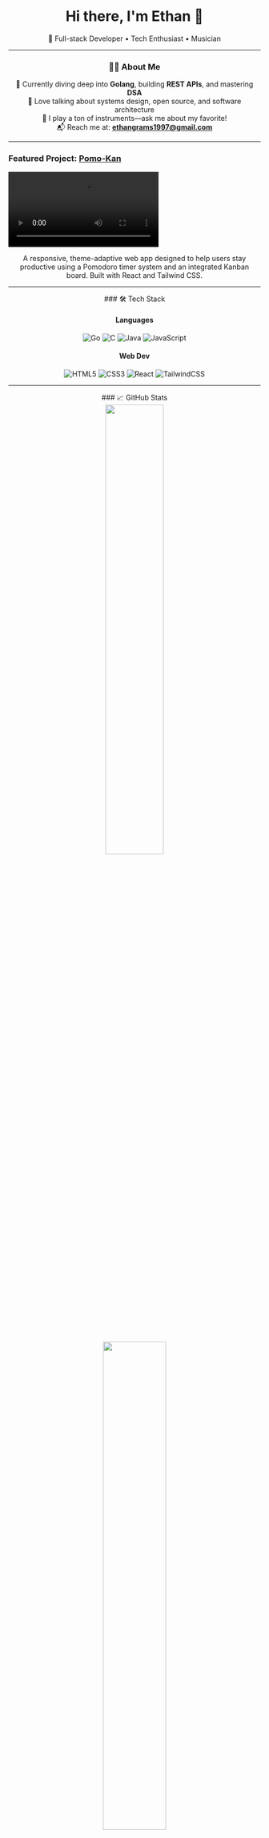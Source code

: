 <h1 align="center">Hi there, I'm Ethan 👋</h1>

<p align="center">
  🚀 Full-stack Developer • Tech Enthusiast • Musician
</p>

---

<div align="center">
 
### 👨‍💻 About Me

  🧠 Currently diving deep into **Golang**, building **REST APIs**, and mastering **DSA**  
  💬 Love talking about systems design, open source, and software architecture  
  🎸 I play a ton of instruments—ask me about my favorite!  
  📬 Reach me at: **ethangrams1997@gmail.com**  

</div>

---
### Featured Project: [Pomo-Kan](https://github.com/egramsdoescode/pomo-kan)

<video src="https://github.com/user-attachments/assets/78e29134-878a-479d-9c71-384933de3364" ></video>

<div align="center">
  <p>A responsive, theme-adaptive web app designed to help users stay productive using a Pomodoro timer system and an integrated Kanban board. Built with React and Tailwind CSS.</p>
</div>

---
<div align="center">
### 🛠️ Tech Stack

#### Languages
![Go](https://img.shields.io/badge/go-%2300ADD8.svg?style=for-the-badge&logo=go&logoColor=white)
![C](https://img.shields.io/badge/c-%2300599C.svg?style=for-the-badge&logo=c&logoColor=white)
![Java](https://img.shields.io/badge/java-%23ED8B00.svg?style=for-the-badge&logo=openjdk&logoColor=white)
![JavaScript](https://img.shields.io/badge/javascript-%23323330.svg?style=for-the-badge&logo=javascript&logoColor=%23F7DF1E)

#### Web Dev
![HTML5](https://img.shields.io/badge/html5-%23E34F26.svg?style=for-the-badge&logo=html5&logoColor=white)
![CSS3](https://img.shields.io/badge/css3-%231572B6.svg?style=for-the-badge&logo=css3&logoColor=white)
![React](https://img.shields.io/badge/react-%2320232a.svg?style=for-the-badge&logo=react&logoColor=%2361DAFB)
![TailwindCSS](https://img.shields.io/badge/tailwindcss-%2338B2AC.svg?style=for-the-badge&logo=tailwind-css&logoColor=white)
</div>

---

<div align="center">
### 📈 GitHub Stats
</div>

<div align="center">
  <img src="https://github-readme-stats.vercel.app/api?username=egramsdoescode&theme=catppuccin_mocha&hide_border=false&include_all_commits=true&count_private=true" width="48%" />
</div>

<div align="center">
  <img src="https://github-readme-stats.vercel.app/api/top-langs/?username=egramsdoescode&theme=catppuccin_mocha&hide_border=false&layout=compact" width="50%" />
</div>
